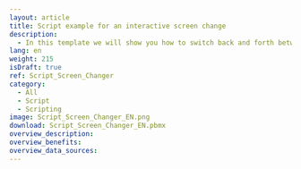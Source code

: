 ```yaml
---
layout: article
title: Script example for an interactive screen change
description: 
  - In this template we will show you how to switch back and forth between several screens with the help of buttons.
lang: en
weight: 215
isDraft: true
ref: Script_Screen_Changer
category:
  - All
  - Script
  - Scripting
image: Script_Screen_Changer_EN.png
download: Script_Screen_Changer_EN.pbmx
overview_description:
overview_benefits:
overview_data_sources:
---
```

